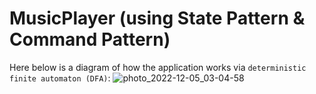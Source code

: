 # MusicPlayer (using State Pattern & Command Pattern)

Here below is a diagram of how the application works via `deterministic finite automaton (DFA)`:
![photo_2022-12-05_03-04-58](https://user-images.githubusercontent.com/53911534/205524213-63cfd401-84b1-4994-972f-e45324f66624.jpg)
